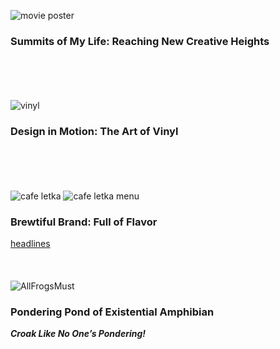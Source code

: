![movie poster](https://github.com/user-attachments/assets/6efb4725-20e3-4bde-b26b-b240407e4bb8)
### Summits of My Life: Reaching New Creative Heights  
<br><br>
<br><br>
![vinyl](https://github.com/user-attachments/assets/f9b560c4-ea10-4090-9034-a9ea0da9cb30)
### Design in Motion: The Art of Vinyl
<br><br>
<br><br>
![cafe letka](https://github.com/user-attachments/assets/06f27a81-5462-47c4-9ab2-fa5f59f9b6ac)
![cafe letka menu](https://github.com/user-attachments/assets/01d4c86a-759b-46e2-a5d0-a6cdd9c00b03)
### Brewtiful Brand: Full of Flavor  
[headlines](https://github.com/HanaRybar/english-for-designers/blob/main/02-bio/headlines.md)
<br><br>
<br><br>
![AllFrogsMust](https://github.com/user-attachments/assets/77d480c7-d204-4eeb-b4ce-6d92bc872a76)
### Pondering Pond of Existential Amphibian  
_**Croak Like No One’s Pondering!**_
